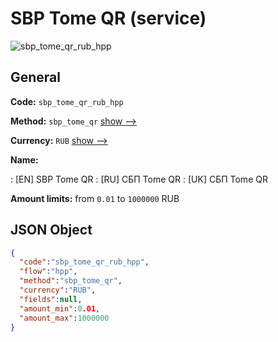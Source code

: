 
# SBP Tome QR (service) 
![sbp_tome_qr_rub_hpp](https://static.openfintech.io/payment_methods/sbp_tome_qr_rub_hpp/logo.svg?w=400&c=v0.59.26#w200)  

## General 
 
**Code:** `sbp_tome_qr_rub_hpp` 
 
**Method:** `sbp_tome_qr` 
 [show -->](/payment-methods/sbp_tome_qr/) 
 
**Currency:** `RUB` [show -->](/currencies/RUB/) 
 
**Name:** 
 
:	[EN] SBP Tome QR 
:	[RU] СБП Tome QR 
:	[UK] СБП Tome QR 
 
**Amount limits:** from `0.01` to `1000000` RUB 

## JSON Object 

```json
{
  "code":"sbp_tome_qr_rub_hpp",
  "flow":"hpp",
  "method":"sbp_tome_qr",
  "currency":"RUB",
  "fields":null,
  "amount_min":0.01,
  "amount_max":1000000
}
```  

